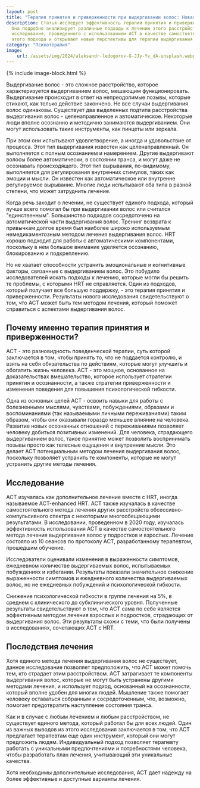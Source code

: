 ```yaml
---
layout: post
title: "Терапия принятия и приверженности при выдергивании волос: Новая надежда на лечение"
description: Статья исследует эффективность терапии принятия и приверженности (ACT) в контексте лечения трихотилломании. 
  Она подробно анализирует различные подходы к лечению этого расстройства и предлагает взгляд на преимущества ACT. Результаты 
  исследования, проведенного с использованием ACT в качестве самостоятельного метода лечения, подтверждают эффективность 
  этого подхода и открывают новые перспективы для терапии выдергивания волос.
category: "Психотерапия"
image:
    url: /assets/img/2024/aleksandr-ledogorov-G-JJy-Yv_dA-unsplash.webp
---
```


{% include image-block.html %}

Выдергивание волос - это сложное расстройство, которое характеризуется выдергиванием волос, мешающим функционировать. Выдергивание происходит в 
ответ на непреодолимые позывы, которые стихают, как только действие закончено. Не все случаи выдергивания волос одинаковы. Существует два выделенных 
подтипа расстройства выдергивания волос - целенаправленное и автоматическое. Некоторые люди вполне осознанно и методично занимаются выдергиванием. 
Они могут использовать такие инструменты, как пинцеты или зеркала.

При этом они испытывают удовлетворение, а иногда и удовольствие от процесса. Этот тип выдергивания известен как целенаправленный. 
Он выполняется с полным осознанием и намерением. Другие выдергивают волосы более автоматически, в состоянии транса, и могут даже 
не осознавать происходящего. Этот тип вырывания, по-видимому, выполняется для регулирования внутренних стимулов, таких как эмоции и 
мысли. Он известен как автоматическое или внутренне регулируемое вырывание. Многие люди испытывают оба типа  в разной степени, 
что может затруднить лечение.

Когда речь заходит о лечении, не существует единого подхода, который лучше всего помогал бы при выдергивании волос или считался "единственным". 
Большинство подходов сосредоточено на автоматической части выдергивания волос. Тренинг возврата к привычкам долгое время был наиболее 
широко используемым немедикаментозным методом лечения выдергивания волос. HRT хорошо подходит для работы с автоматическими компонентами, 
поскольку в нем большое внимание уделяется осознанию, блокированию и подкреплению.

Но не хватает способности устранить эмоциональные и когнитивные факторы, связанные с выдергиванием волос. Это побудило исследователей
искать подходы к лечению, которые могли бы решить те проблемы, с которыми HRT не справляется. Один из подходов, который получает все 
большую поддержку, - это терапия принятия и приверженности. Результаты нового исследования свидетельствуют о том, что ACT может быть 
тем методом лечения, который поможет справиться с аспектами выдергивания волос.

## Почему именно терапия принятия и приверженности?

ACT - это разновидность поведенческой терапии, суть которой заключается в том, чтобы принять то, что не поддается контролю, 
и взять на себя обязательства по действиям, которые могут улучшить и обогатить жизнь человека. ACT - это мощное, основанное 
на доказательствах вмешательство, которое использует стратегии принятия и осознанности, а также стратегии приверженности и 
изменения поведения для повышения психологической гибкости.

Одна из основных целей ACT - освоить навыки для работы с болезненными мыслями, чувствами, побуждениями, образами и воспоминаниями 
(так называемыми личными переживаниями) таким образом, чтобы они оказывали гораздо меньшее влияние на человека. Развитие новых 
осознанных отношений с переживаниями позволяет человеку добиться позитивных изменений. Для человека, страдающего выдергиванием 
волос, такое принятие может позволить воспринимать позывы просто как телесные ощущения и внутренние мысли. Это делает АСТ 
потенциальным методом лечения выдергивания волос, поскольку позволяет устранить те компоненты, которые не могут устранить 
другие методы лечения.

## Исследование

ACT изучалась как дополнительное лечение вместе с HRT, иногда называемое ACT-enhanced HRT. ACT также изучалась в качестве 
самостоятельного метода лечения других расстройств обсессивно-компульсивного спектра с некоторыми многообещающими результатами. 
В исследовании, проведенном в 2020 году, изучалась эффективность использования ACT в качестве самостоятельного метода лечения 
выдергивания волос у подростков и взрослых. Лечение состояло из 10 сеансов по протоколу ACT, разработанному терапевтом, прошедшим обучение.

Исследователи оценивали изменения в выраженности симптомов, ежедневном количестве выдергиваемых волос, испытываемых побуждениях
и избегании. Результаты показали значительное снижение выраженности симптомов и ежедневного количества выдергиваемых волос, 
но не ежедневных побуждений и психологической гибкости.

Снижение психологической гибкости в группе лечения на 5%, в среднем с клинического до субклинического уровня. Полученные 
результаты свидетельствуют о том, что АCТ сама по себе является эффективным методом лечения взрослых и подростков, страдающих 
от выдергивания волос. Эти результаты схожи с теми, что были получены в исследованиях, сочетающих АCТ с HRT.

## Последствия лечения

Хотя единого метода лечения выдергивания волос не существует, данное исследование позволяет предположить, что ACT может 
помочь тем, кто страдает этим расстройством. ACT затрагивает те компоненты выдергивания волос, которые не могут быть устранены 
другими методами лечения, и использует подход, основанный на осознанности, который вполне удобен для многих людей. Мышление 
также помогает человеку оставаться собранным и сосредоточенным, что, возможно, помогает предотвратить наступление состояния транса.

Как и в случае с любым лечением и любым расстройством, не существует единого метода, который работал бы для всех людей. Один из 
важных выводов из этого исследования заключается в том, что ACT предлагает терапевтам еще один инструмент, который они могут 
предложить людям. Индивидуальный подход позволяет терапевту работать с уникальными предпочтениями и потребностями человека, 
чтобы разработать план лечения, учитывающий эти уникальные качества.  

Хотя необходимы дополнительные исследования, ACT дает надежду на более эффективные и доступные варианты лечения.


